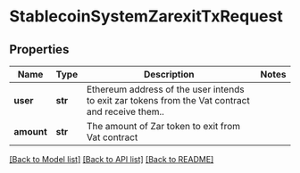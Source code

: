# StablecoinSystemZarexitTxRequest

## Properties
Name | Type | Description | Notes
------------ | ------------- | ------------- | -------------
**user** | **str** | Ethereum address of the user intends to exit zar tokens from the Vat contract and receive them.. | 
**amount** | **str** | The amount of Zar token to exit from Vat contract | 

[[Back to Model list]](../README.md#documentation-for-models) [[Back to API list]](../README.md#documentation-for-api-endpoints) [[Back to README]](../README.md)



